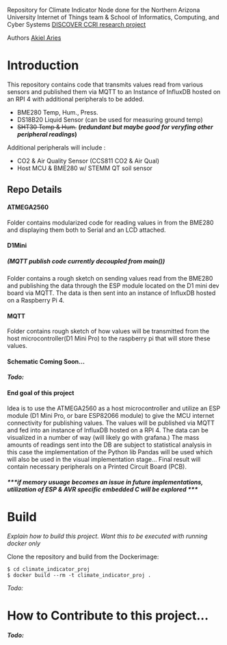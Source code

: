 Repository for Climate Indicator Node done for the Northern
Arizona University Internet of Things team & School of Informatics,
Computing, and Cyber Systems [DISCOVER CCRI research project](https://discoverccri.org/)

Authors
[Akiel Aries](https://akielaries.github.io/)

# Introduction
This repository contains code that transmits values read 
from various sensors and published them via MQTT to an Instance of
InfluxDB hosted on an RPI 4 with additional peripherals to be added.

- BME280 Temp, Hum., Press. 
- DS18B20 Liquid Sensor     (can be used for measuring ground temp)
- ~~SHT30 Temp & Hum.~~     **(*redundant but maybe good for veryfing other peripheral readings*)**

Additional peripherals will include :

- CO2 & Air Quality Sensor (CCS811 CO2 & Air Qual)
- Host MCU & BME280 w/ STEMM QT soil sensor 

## Repo Details
#### ATMEGA2560
Folder contains modularized code for reading values in 
from the BME280 and displaying them both to Serial and 
an LCD attached. 

#### D1Mini
##### *(MQTT publish code currently decoupled from main())*
Folder contains a rough sketch on sending values read 
from the BME280 and publishing the data through the ESP 
module located on the D1 mini dev board via MQTT. The 
data is then sent into an instance of InfluxDB hosted on 
a Raspberry Pi 4. 

#### MQTT
Folder contains rough sketch of how values will be
transmitted from the host microcontroller(D1 Mini Pro)
to the raspberry pi that will store these values. 


#### Schematic Coming Soon...
#### *Todo:*

#### End goal of this project
Idea is to use the ATMEGA2560 as a host microcontroller 
and utilize an ESP module (D1 Mini Pro, or bare ESP82066 
module) to give the MCU internet connectivity for publishing 
values. The values will be published via MQTT and fed into 
an instance of InfluxDB hosted on a RPI 4. The data can 
be visualized in a number of way (will likely go with 
grafana.) The mass amounts of readings sent into the DB 
are subject to statistical analysis in this case the 
implementation of the Python lib Pandas will be used which
will also be used in the visual implementation stage...
Final result will contain necessary peripherals on a
Printed Circuit Board (PCB).
##### ***if memory usuage becomes an issue in future implementations, utilization of ESP & AVR specific embedded C will be explored ***

# Build 
*Explain how to build this project. Want this to be
executed with running docker only*

Clone the repository and build from the Dockerimage:

    $ cd climate_indicator_proj
    $ docker build --rm -t climate_indicator_proj .  
*Todo:*


# How to Contribute to this project...
#### *Todo:*
